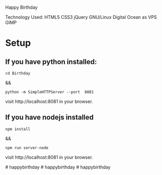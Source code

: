 Happy Birthday

Technology Used: HTML5 CSS3 jQuery  GNU/Linux Digital Ocean as VPS GIMP

# Setup

## If you have python installed:
```
cd Birthday
```

&& 

```
python -m SimpleHTTPServer --port  8081
```

visit http://localhost:8081 in your browser.

## If you have nodejs installed
```
npm install
```
&&

```
npm run server-node
```
visit http://localhost:8081 in your browser.

#   h a p p y b i r t h d a y  
 #   h a p p y b i r t h d a y  
 #   h a p p y b i r t h d a y  
 